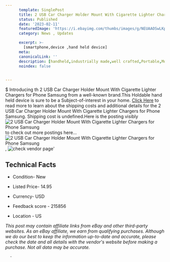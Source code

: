 ```yaml
---
      template: SinglePost
      title: 2 USB Car Charger Holder Mount With Cigarette Lighter Chargers for Phone Samsung
      status: Published
      date: '2023-02-11'
      featuredImage: 'https://i.ebayimg.com/thumbs/images/g/NEUAAOSwLKpZhBOu/s-l225.jpg'
      category: News , Updates

      excerpt: >-
        [smartphone,device ,hand held device]
      meta:
      canonicalLink: ''
      description: [handheld,industrially made,well crafted,Portable,Mobile,Compact,Convenient,Lightweight,Maneuverable,Man-portable,Miniature,Carriable,Hand-held,Light,Holdable,Transportable,Mobile device,Pocket-sized,On-the-go,Wireless,Cordless,Compact size,Convenient size, smartphone,device ,hand held device]
      noindex: false
      

---
```

$
      Introducing th 2 USB Car Charger Holder Mount With Cigarette Lighter Chargers for Phone Samsung from a well-known brand.This Holdable hand held device is sure to be a Subject-of-interest in your home. [Click Here](https://www.ebay.com/itm/391855810594?hash=item5b3c6d2822%3Ag%3ANEUAAOSwLKpZhBOu&mkevt=1&mkcid=1&mkrid=711-53200-19255-0&campid=%253CePNCampaignId%253E&customid=%253CreferenceId%253E&toolid=10049) to read more to learn about the shipping costs and additional details for the 2 USB Car Charger Holder Mount With Cigarette Lighter Chargers for Phone Samsung. Shipping cost is undefined.Here is the posting visibly ![2 USB Car Charger Holder Mount With Cigarette Lighter Chargers for Phone Samsung](https://i.ebayimg.com/thumbs/images/g/NEUAAOSwLKpZhBOu/s-l225.jpg) to check out more postings here... ![2 USB Car Charger Holder Mount With Cigarette Lighter Chargers for Phone Samsung](https://i.ebayimg.com/images/g/NEUAAOSwLKpZhBOu/s-l1200.jpg), ![check vendor page](https://origin-galleryplus.ebayimg.com/ws/web/391855810594_2_0_1/225x225.jpg,https://origin-galleryplus.ebayimg.com/ws/web/391855810594_3_0_1/225x225.jpg,https://origin-galleryplus.ebayimg.com/ws/web/391855810594_4_0_1/225x225.jpg,https://origin-galleryplus.ebayimg.com/ws/web/391855810594_5_0_1/225x225.jpg,https://origin-galleryplus.ebayimg.com/ws/web/391855810594_6_0_1/225x225.jpg,https://origin-galleryplus.ebayimg.com/ws/web/391855810594_7_0_1/225x225.jpg,https://origin-galleryplus.ebayimg.com/ws/web/391855810594_8_0_1/225x225.jpg,https://origin-galleryplus.ebayimg.com/ws/web/391855810594_9_0_1/225x225.jpg)'

      

 ## Technical Facts 



     
      

 - Condition- New 


      

 - Listed Price- 14.95 


      

 - Currency- USD 


      

 - Feedback score - 215856 


      

 - Location - US 


      
      

 *_This post may contain affiliate links from eBay and other third-party websites. As an eBay affiliate, we earn from qualifying purchases. Although we do our best to keep the information up-to-date and accurate, please check the date and all details with the vendor's website before making a purchase. Not all data may be accurate._*




      -
